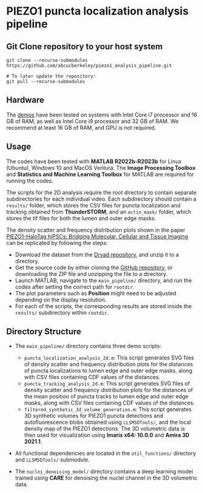 # PIEZO1 puncta localization analysis pipeline

## Git Clone repository to your host system

```
git clone --recurse-submodules https://github.com/abcucberkeley/piezo1_analysis_pipeline.git

# To later update the repository:
git pull --recurse-submodules
```

## Hardware

The [demos](https://github.com/abcucberkeley/piezo1_analysis_pipeline/tree/main/main_pipeline) have been tested on systems with Intel Core i7 processor and 16 GB of RAM, as well as Intel Core i9 processor and 32 GB of RAM. We recommend at least 16 GB of RAM, and GPU is not required.

## Usage

The codes have been tested with **MATLAB R2022b-R2023b** for Linux (Ubuntu), Windows 10 and MacOS Ventura. The **Image Processing Toolbox** and **Statistics and Machine Learning Toolbox** for MATLAB are required for running the codes.

The scripts for the 2D analysis require the root directory to contain separate subdirectories for each individual video. Each subdirectory should contain a `results/` folder, which stores the CSV files for puncta localization and tracking obtained from **ThunderSTORM**, and an `actin_mask/` folder, which stores the tif files for both the lumen and outer edge masks.

The density scatter and frequency distribution plots shown in the paper [PIEZO1-HaloTag hiPSCs: Bridging Molecular, Cellular and Tissue Imaging](https://doi.org/10.1101/2023.12.22.573117) can be replicated by following the steps: 
* Download the dataset from the [Dryad repository](https://doi.org/10.5061/dryad.w6m905qwm), and unzip it to a directory.
* Get the source code by either cloning the [GitHub repository](https://github.com/abcucberkeley/piezo1_analysis_pipeline.git), or downloading the ZIP file and unzipping the file to a directory.
* Launch MATLAB, navigate to the `main_pipeline/` directory, and run the codes after setting the correct path for `rootdir`. 
* The plot parameters such as **Position** might need to be adjusted depending on the display resolution.
* For each of the scripts, the corresponding results are stored inside the `results/` subdirectory within `rootdir`.

## Directory Structure

* The `main_pipeline/` directory contains three demo scripts:
    *  `puncta_localization_analysis_2d.m`: This script generates SVG files of density scatter and frequency distribution plots for the distances of puncta localizations to lumen edge and outer edge masks, along with CSV files containing CDF values of the distances.
    *  `puncta_tracking_analysis_2d.m`: This script generates SVG files of density scatter and frequency distribution plots for the distances of the mean position of puncta tracks to lumen edge and outer edge masks, along with CSV files containing CDF values of the distances.
    *  `filtered_synthetic_3d_volume_generation.m`: This script generates 3D synthetic volumes for PIEZO1 puncta detections and autofluorescence blobs obtained using `LLSM5DTools/`, and the local density map of the PIEZO1 detections. The 3D volumetric data is then used for visualization using **Imaris x64: 10.0.0** and **Amira 3D 2021.1**.

* All functional dependencies are located in the `util_functions/` directory and `LLSM5DTools/` submodule.

* The `nuclei_denoising_model/` directory contains a deep learning model trained using **CARE** for denoising the nuclei channel in the 3D volumetric data.
